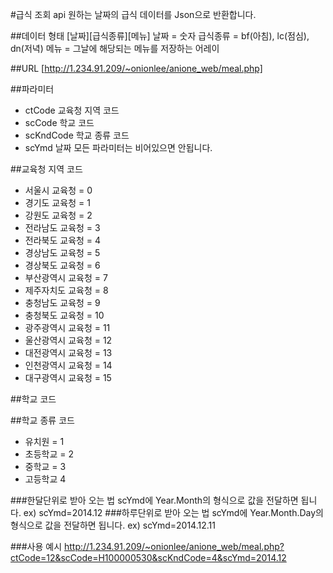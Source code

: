 #급식 조회 api
원하는 날짜의 급식 데이터를 Json으로 반환합니다.

##데이터 형태
[날짜][급식종류][메뉴]
날짜 = 숫자
급식종류 = bf(아침), lc(점심), dn(저녁)
메뉴 = 그날에 해당되는 메뉴를 저장하는 어레이

##URL
[http://1.234.91.209/~onionlee/anione_web/meal.php]

##파라미터
* ctCode 교육청 지역 코드 
* scCode 학교 코드
* scKndCode 학교 종류 코드
* scYmd 날짜
모든 파라미터는 비어있으면 안됩니다.

##교육청 지역 코드
* 서울시 교육청 = 0
* 경기도 교육청 = 1
* 강원도 교육청 = 2
* 전라남도 교육청 = 3
* 전라북도 교육청 = 4
* 경상남도 교육청 = 5
* 경상북도 교육청 = 6
* 부산광역시 교육청 = 7
* 제주자치도 교육청 = 8
* 충청남도 교육청 = 9
* 충청북도 교육청 = 10
* 광주광역시 교육청 = 11
* 울산광역시 교육청 = 12
* 대전광역시 교육청 = 13
* 인천광역시 교육청 = 14 
* 대구광역시 교육청 = 15

##학교 코드

##학교 종류 코드
* 유치원 = 1
* 초등학교 = 2
* 중학교 = 3
* 고등학교 4

###한달단위로 받아 오는 법
scYmd에 Year.Month의 형식으로 값을 전달하면 됩니다.
ex) scYmd=2014.12
###하루단위로 받아 오는 법
scYmd에 Year.Month.Day의 형식으로 값을 전달하면 됩니다.
ex) scYmd=2014.12.11

###사용 예시
http://1.234.91.209/~onionlee/anione_web/meal.php?ctCode=12&scCode=H100000530&scKndCode=4&scYmd=2014.12
